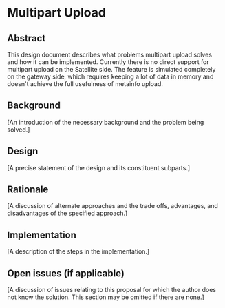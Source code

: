 # Multipart Upload

## Abstract

This design document describes what problems multipart upload solves and how it can be implemented. Currently there is no direct support for multipart upload on the Satellite side. The feature is simulated completely on the gateway side, which requires keeping a lot of data in memory and doesn't achieve the full usefulness of metainfo upload.

## Background


[An introduction of the necessary background and the problem being solved.]

## Design

[A precise statement of the design and its constituent subparts.]

## Rationale

[A discussion of alternate approaches and the trade offs, advantages, and disadvantages of the specified approach.]

## Implementation

[A description of the steps in the implementation.]

## Open issues (if applicable)

[A discussion of issues relating to this proposal for which the author does not
know the solution. This section may be omitted if there are none.]
